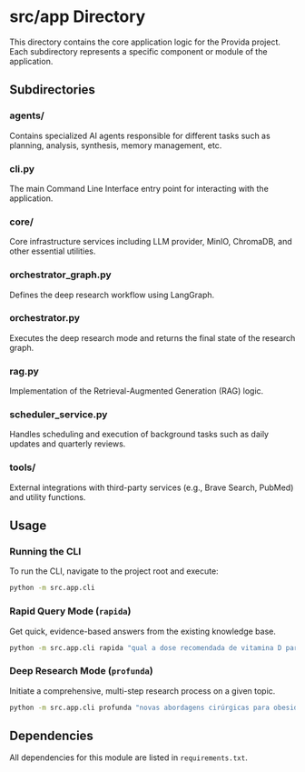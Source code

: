 # src/app Directory

This directory contains the core application logic for the Provida project. Each subdirectory represents a specific component or module of the application.

## Subdirectories

### agents/
Contains specialized AI agents responsible for different tasks such as planning, analysis, synthesis, memory management, etc.

### cli.py
The main Command Line Interface entry point for interacting with the application.

### core/
Core infrastructure services including LLM provider, MinIO, ChromaDB, and other essential utilities.

### orchestrator_graph.py
Defines the deep research workflow using LangGraph.

### orchestrator.py
Executes the deep research mode and returns the final state of the research graph.

### rag.py
Implementation of the Retrieval-Augmented Generation (RAG) logic.

### scheduler_service.py
Handles scheduling and execution of background tasks such as daily updates and quarterly reviews.

### tools/
External integrations with third-party services (e.g., Brave Search, PubMed) and utility functions.

## Usage

### Running the CLI
To run the CLI, navigate to the project root and execute:
```bash
python -m src.app.cli
```

### Rapid Query Mode (`rapida`)
Get quick, evidence-based answers from the existing knowledge base.
```bash
python -m src.app.cli rapida "qual a dose recomendada de vitamina D para adultos?"
```

### Deep Research Mode (`profunda`)
Initiate a comprehensive, multi-step research process on a given topic.
```bash
python -m src.app.cli profunda "novas abordagens cirúrgicas para obesidade mórbida"
```

## Dependencies
All dependencies for this module are listed in `requirements.txt`.